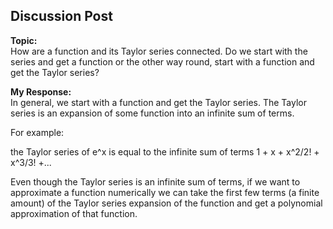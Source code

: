 ## Discussion Post
**Topic:** \
How are a function and its Taylor series connected. Do we start with the series and get a function or the other way round, start with a function and get the Taylor series?

**My Response:** \
In general, we start with a function and get the Taylor series. The Taylor series is an expansion of some function into an infinite sum of terms.

For example:

the Taylor series of e^x is equal to the infinite sum of terms 1 + x + x^2/2! + x^3/3! +...  

Even though the Taylor series is an infinite sum of terms, if we want to approximate a function numerically we can take the first few terms (a finite amount) of the Taylor series expansion of the function and get a polynomial approximation of that function. 
